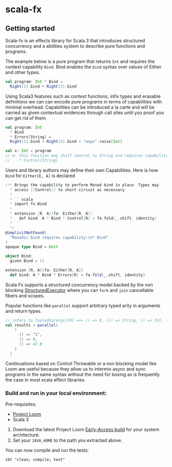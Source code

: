 # scala-fx

## Getting started

Scala-fx is an effects library for Scala 3 that introduces structured concurrency and a abilities system to describe pure functions and programs. 

The example below is a pure program that returns `Int` and requires the context capability `Bind`. Bind enables the `bind` syntax over values of Either and other types.

```scala
val program: Int * Bind =
  Right(1).bind + Right(2).bind
```

Using Scala3 features such as context functions, infix types and erasable definitions we can can encode pure programs in terms of capabilities with minimal overhead.
Capabilities can be introduced a la carte and will be carried as given contextual evidences through call sites until you proof you can get rid of them.

```scala
val program: Int 
  * Bind 
  * Errors[String] =
  Right(1).bind + Right(2).bind + "oops".raise[Int] 

val x: Int = program 
// e: this function may shift control to String and requires capability:
//    * Control[String]
```

Users and library authors may define their own Capabilities. Here is how `Bind` for `Either[E, A]` is declared

```scala
/** Brings the capability to perform Monad bind in place. Types may
  * access [[Control]] to short-circuit as necessary
  *
  * ```scala
  * import fx.Bind
  *
  * extension [R, A](fa: Either[R, A])
  *   def bind: A * Bind * Control[R] = fa.fold(_.shift, identity)
  * ```
  */
@implicitNotFound(
  "Monadic bind requires capability:\n* Bind"
)
opaque type Bind = Unit

object Bind:
  given Bind = ()

extension [R, A](fa: Either[R, A])
  def bind: A * Bind * Errors[R] = fa.fold(_.shift, identity)
```

Scala Fx supports a structured concurrency model backed by the non blocking [StructuredExecutor](https://download.java.net/java/early_access/loom/docs/api/java.base/java/util/concurrent/StructuredExecutor.html)
where you can `fork` and `join` cancellable fibers and scopes.

Popular functions like `parallel` support arbitrary typed arity in arguments and return types.

```scala
// infers to TupledVarargs[[R] =>> () => R, (() => String, () => Int, () => Double)]#Result
val results = parallel(
    (
      () => "1",
      () => 0,
      () => 47.0
    )
  )
```

Continuations based on Control Throwable or a non blocking model like Loom are useful because they allow us to intermix async and sync programs in the same syntax without the need for boxing as is frequently the case in most scala effect libraries.

### Build and run in your local environment:

Pre-requisites:

- [Project Loom](https://jdk.java.net/loom/)
- Scala 3

1. Download the latest Project Loom [Early-Access build](https://jdk.java.net/loom/) for your system architecture.
2. Set your `JAVA_HOME` to the path you extracted above.

You can now compile and run the tests:

```shell
sbt "clean; compile; test"
```
